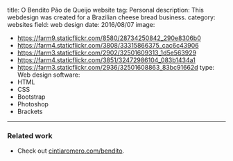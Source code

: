 title: O Bendito Pão de Queijo website
tag: Personal
description: This webdesign was created for a Brazilian cheese bread business.
category: websites
field: web design
date: 2016/08/07
image: 
- https://farm9.staticflickr.com/8580/28734250842_290e8306b0
- https://farm4.staticflickr.com/3808/33315866375_cac6c43906
- https://farm3.staticflickr.com/2902/32501609313_1d5e563929
- https://farm4.staticflickr.com/3851/32472986104_083b1434a1
- https://farm3.staticflickr.com/2936/32501608863_83bc91662d
type: Web design
software:
- HTML
- CSS
- Bootstrap
- Photoshop
- Brackets
---
### Related work
- Check out <a href="http://cintiaromero.com/bendito" target="_blank">cintiaromero.com/bendito</a>.
